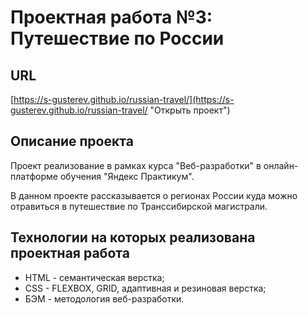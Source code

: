 # Проектная работа №3: Путешествие по России

## URL

[https://s-gusterev.github.io/russian-travel/](https://s-gusterev.github.io/russian-travel/ "Открыть проект")

## Описание проекта

Проект реализование в рамках курса "Веб-разработки" в онлайн-платформе обучения "Яндекс Практикум".

В данном проекте рассказывается о регионах России куда можно отравиться в путешествие по Транссибирской магистрали.

## Технологии на которых реализована проектная работа

- HTML - семантическая верстка;
- CSS - FLEXBOX, GRID, адаптивная и резиновая верстка;
- БЭМ - методология веб-разработки.
